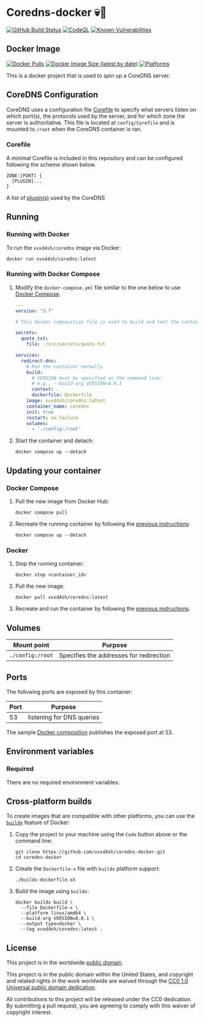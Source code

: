 # Coredns-docker 💀🐳 #

[![GitHub Build Status](https://github.com/xvxd4sh/coredns-docker/workflows/build/badge.svg)](https://github.com/xvxd4sh/coredns-docker/actions/workflows/build.yml)
[![CodeQL](https://github.com/xvxd4sh/coredns-docker/workflows/CodeQL/badge.svg)](https://github.com/xvxd4sh/coredns-docker/actions/workflows/codeql-analysis.yml)
[![Known Vulnerabilities](https://snyk.io/test/github/xvxd4sh/coredns-docker/badge.svg)](https://snyk.io/test/github/xvxd4sh/coredns-docker)

## Docker Image ##

[![Docker Pulls](https://img.shields.io/docker/pulls/xvxd4sh/coredns)](https://hub.docker.com/r/xvxd4sh/coredns)
[![Docker Image Size (latest by date)](https://img.shields.io/docker/image-size/xvxd4sh/coredns)](https://hub.docker.com/r/xvxd4sh/coredns)
[![Platforms](https://img.shields.io/badge/platforms-amd64%20%7C%20arm%2Fv6%20%7C%20arm%2Fv7%20%7C%20arm64%20%7C%20ppc64le%20%7C%20s390x-blue)](https://hub.docker.com/r/xvxd4sh/coredns-docker/tags)

This is a docker project that is used to spin up a CoreDNS server.

## CoreDNS Configuration ##

CoreDNS uses a configuration file
[Corefile](https://coredns.io/2017/07/23/corefile-explained/) to specify what
servers listen on which port(s), the protocols used by the server, and for
which zone the server is authoritative. This file is located at
```config/Corefile``` and is mounted to ```/root``` when the CoreDNS
container is ran.

### Corefile ###

A minimal Corefile is included in this repository and can be configured
following the scheme shown below.

```console
ZONE:[PORT] {
  [PLUGIN]...
}
```

A list of [plugin(s)](https://coredns.io/plugins/) used by the CoreDNS

## Running ##

### Running with Docker ###

To run the `xvxd4sh/coredns` image via Docker:

```console
docker run xvxd4sh/coredns:latest
```

### Running with Docker Compose ###

1. Modify the `docker-compose.yml` file similar to the one below to use [Docker Compose](https://docs.docker.com/compose/).

    ```yaml
    ---
    version: "3.7"

    # This Docker composition file is used to build and test the container

    secrets:
      quote_txt:
        file: ./src/secrets/quote.txt

    services:
      redirect-dns:
        # Run the container normally
        build:
          # VERSION must be specified on the command line:
          # e.g., --build-arg VERSION=0.0.1
          context: .
          dockerfile: Dockerfile
        image: xvxd4sh/coredns:latest
        container_name: coredns
        init: true
        restart: on-failure
        volumes:
          - './config:/root'
    ```

1. Start the container and detach:

    ```console
    docker compose up --detach
    ```

<!-- ## Using secrets with your container ##

This container also supports passing sensitive values via [Docker
secrets](https://docs.docker.com/engine/swarm/secrets/).  Passing sensitive
values like your credentials can be more secure using secrets than using
environment variables.  See the
[secrets](#secrets) section below for a table of all supported secret files.

1. To use secrets, create a `quote.txt` file containing the values you want set:

    ```text
    Better lock it in your pocket.
    ```

1. Then add the secret to your `docker-compose.yml` file:

    ```yaml
    ---
    version: "3.7"

    secrets:
      quote_txt:
        file: quote.txt

    services:
      example:
        image: xvxd4sh/coredns:latest
        volumes:
          - type: bind
            source: <your_log_dir>
            target: /var/log
        environment:
          - ECHO_MESSAGE="Hello from docker compose"
        ports:
          - target: 8080
            published: 8080
            protocol: tcp
        secrets:
          - source: quote_txt
            target: quote.txt
    ``` -->

## Updating your container ##

### Docker Compose ###

1. Pull the new image from Docker Hub:

    ```console
    docker compose pull
    ```

1. Recreate the running container by following the [previous instructions](#running-with-docker-compose):

    ```console
    docker compose up --detach
    ```

### Docker ###

1. Stop the running container:

    ```console
    docker stop <container_id>
    ```

1. Pull the new image:

    ```console
    docker pull xvxd4sh/coredns:latest
    ```

1. Recreate and run the container by following the [previous instructions](#running-with-docker).

## Volumes ##

| Mount point | Purpose        |
|-------------|----------------|
| `./config:/root`  |  Specifies the addresses for redirection  |

## Ports ##

The following ports are exposed by this container:

| Port | Purpose        |
|------|----------------|
| 53 | listening for DNS queries |

The sample [Docker composition](docker-compose.yml) publishes the
exposed port at 53.

## Environment variables ##

### Required ###

There are no required environment variables.

<!--
| Name  | Purpose | Default |
|-------|---------|---------|
| `REQUIRED_VARIABLE` | Describe its purpose. | `null` |
-->

<!--
### Optional ###

 | Name  | Purpose | Default |
|-------|---------|---------|
| `ECHO_MESSAGE` | Sets the message echoed by this container.  | `Hello World from Dockerfile` | -->

<!--
## Secrets ##

| Filename     | Purpose |
|--------------|---------|
| `quote.txt` | Replaces the secret stored in the example library's package data. | -->

<!-- ## Building from source ##

Build the image locally using this git repository as the [build context](https://docs.docker.com/engine/reference/commandline/build/#git-repositories):

```console
docker build \
  --build-arg VERSION=0.0.1 \
  --tag cisagov/example:0.0.1 \
  https://github.com/cisagov/example.git#develop
``` -->

## Cross-platform builds ##

To create images that are compatible with other platforms, you can use the
[`buildx`](https://docs.docker.com/buildx/working-with-buildx/) feature of
Docker:

1. Copy the project to your machine using the `Code` button above
   or the command line:

    ```console
    git clone https://github.com/xvxd4sh/coredns-docker.git
    cd coredns-docker
    ```

1. Create the `Dockerfile-x` file with `buildx` platform support:

    ```console
    ./buildx-dockerfile.sh
    ```

1. Build the image using `buildx`:

    ```console
    docker buildx build \
      --file Dockerfile-x \
      --platform linux/amd64 \
      --build-arg VERSION=0.0.1 \
      --output type=docker \
      --tag xvxd4sh/coredns:latest .
    ```

<!-- ## Contributing ##

We welcome contributions!  Please see [`CONTRIBUTING.md`](CONTRIBUTING.md) for
details. -->

## License ##

This project is in the worldwide [public domain](LICENSE).

This project is in the public domain within the United States, and
copyright and related rights in the work worldwide are waived through
the [CC0 1.0 Universal public domain
dedication](https://creativecommons.org/publicdomain/zero/1.0/).

All contributions to this project will be released under the CC0
dedication. By submitting a pull request, you are agreeing to comply
with this waiver of copyright interest.
